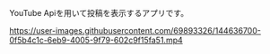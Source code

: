 YouTube Apiを用いて投稿を表示するアプリです。

https://user-images.githubusercontent.com/69893326/144636700-0f5b4c1c-6eb9-4005-9f79-602c9f15fa51.mp4
